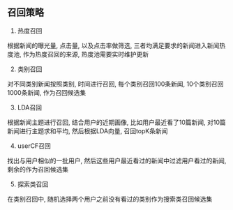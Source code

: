 ## 召回策略
1. 热度召回

根据新闻的曝光量, 点击量, 以及点击率做筛选, 三者均满足要求的新闻进入新闻热度池, 作为热度召回的来源, 热度池需要实时维护更新

2. 类别召回

对不同类别新闻按照类别, 时间进行召回, 每个类别召回100条新闻, 10个类别召回1000条新闻, 作为召回候选集

3. LDA召回

根据新闻主题进行召回, 结合用户的近期画像, 比如用户最近看了10篇新闻, 对10篇新闻进行主题求和平均, 然后根据LDA向量, 召回topK条新闻

4. userCF召回

找出与用户相似的一批用户, 然后这些用户最近看过的新闻中过滤用户看过的新闻, 剩余的作为召回候选集

5. 探索类召回

在类别召回中, 随机选择两个用户之前没有看过的类别作为搜索类召回候选集